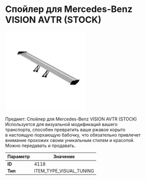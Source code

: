 # Спойлер для Mercedes-Benz VISION AVTR (STOCK)

![Item Image](../img/4118.webp?raw=true)

Предмет: Спойлер для Mercedes-Benz VISION AVTR (STOCK)<br>Используется для визуальной модификаций вашего<br>транспорта, способен превратить ваше ржавое корыто<br>в настоящую порхающую бабочку, что обязательно привлечет<br>внимание прохожих своим уникальным стилем и красотой.<br>Можно передавать и продавать.


| Параметр | Значение |
|----------|----------|
| **ID** | 4118 |
| **Тип** | ITEM_TYPE_VISUAL_TUNING |

